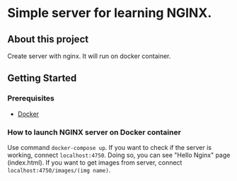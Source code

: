 # Simple server for learning NGINX.

## About this project

Create server with nginx. It will run on docker container. 

## Getting Started

### Prerequisites

- [Docker][1]

### How to launch NGINX server on Docker container

Use command `docker-compose up`. If you want to check if the server is working, connect `localhost:4750`. Doing so, you can see "Hello Nginx" page (index.html). If you want to get images from server, connect `localhost:4750/images/(img name)`.

[1]:https://www.docker.com/get-started